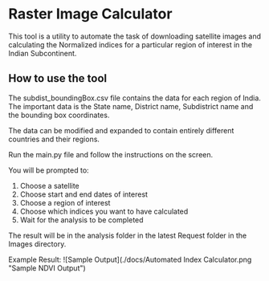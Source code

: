 # Raster Image Calculator
This tool is a utility to automate the task of downloading satellite images and calculating the 
Normalized indices for a particular region of interest in the Indian Subcontinent. 

## How to use the tool
The subdist_boundingBox.csv file contains the data for each region of India. 
The important data is the State name, District name, Subdistrict name and the bounding box coordinates.

The data can be modified and expanded to contain entirely different countries and their regions.

Run the main.py file and follow the instructions on the screen.

You will be prompted to: 
1. Choose a satellite
2. Choose start and end dates of interest
3. Choose a region of interest
4. Choose which indices you want to have calculated
5. Wait for the analysis to be completed

The result will be in the analysis folder in the latest Request folder in the Images directory.

Example Result:
![Sample Output](./docs/Automated Index Calculator.png "Sample NDVI Output")
